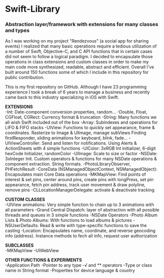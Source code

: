 # Swift-Library
### Abstraction layer/framework with extensions for many classes and types

As I was working on my project "Rendezvous" (a social app for sharing events) I realized that many basic operations require a tedious utilization of a number of Swift, Objective-C, and C API functions that in certain cases did not seem to follow a logical paradigm. I decided to encapsulate those operations in class extensions and custom classes in order to make my main code more synthesized, readable, abstract and efficient. Overall I've built around 150 functions some of which I include in this repository for public contribution.  

This is my first repository on GitHub. Although I have 23 programming experience I took a break of 6 years to manage a business and recently came back to this industry specializing in iOS with Swift.  

**EXTENSIONS**  
-Int: Date-component conversion properties, random...
-Double, Float, CGFloat, CGRect: Currency format & truncation
-String: Many functions we all wish Swift included out of the box
-Array: Subindexes and operations for LIFO & FIFO stacks
-UIView: Functions to quickly set appearance, frame & coordinates. Rasterize to Image & UIImage, manage subViews
          Finding firstResponder, sliding animations for keyboard, blink, fade...
-UIViewController: Send and listen for notifications. Using Alerts & ActionSheets with 4 simple functions
-UIColor: 3xRGB Int initializer, 6-digit hexCode Initializer, randomColor
-UIImage: Scale to size or factor
-NSDate: 3xInteger Init. Custom operators & functions for many NSDate operations & component extraction. String formats.
-PhotoLibraryObserver, PHFetchResult
-CoreData (NSManagedObjectContext, NSManagedObject): Encapsulates main Core Data operations
-MKMapView: Find points of interest & set pins, center around pins, create pins with longPress, set pin appearance, fetch pin address,
             track user movement & draw polyline, remove pins
-CLLocationManagerDelegate: activate & deactivate tracking

**CUSTOM CLASSES**  
-UIView animations: Very simple function to chain up to 3 animations with all parameters
-Grand Central Dispatch: layer of abstraction with all possible threads and queues in 3 simple functions
-NSDate Operators
-Photo Album Lists & Photo Albums: With functions to load albums & pictures
-NSUserDefaults: Read & write with type-specific functions to save the casting
-Location: Encapsulates name, coordinate, and reverse geocoding info (address).
            Instance methods to fech all info, request user authorization
            
**SUBCLASSES**  
-MKMapView
-UIWebView

**OTHER FUNCTIONS & EXPERIMENTS**  
-Application Path
-Pointer to any type
-√ and ** operators
-Type or class name in String format
-Properties for device language & country
  
  
